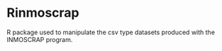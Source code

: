 # Rinmoscrap
R package used to manipulate the csv type datasets produced with the INMOSCRAP program.

